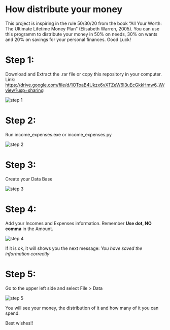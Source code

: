 # How distribute your money
This project is inspiring in the rule 50/30/20 from the book “All Your Worth: The Ultimate Lifetime Money Plan” (Elisabeth Warren, 2005). You can use this programm to distribute your money in 50% on needs, 30% on wants and 20% on savings for your personal finances. Good Luck!

# Step 1:
Download and Extract the .rar file or copy this repository in your computer.
Link: https://drive.google.com/file/d/1OToaB4Ukzx6vXTZeW6l3uEcGkkHmw6_W/view?usp=sharing

![step 1](https://user-images.githubusercontent.com/71573671/104792689-3ceaba80-576d-11eb-8773-ebf8c8ea496a.PNG)

# Step 2:
Run income_expenses.exe or income_expenses.py

![step 2](https://user-images.githubusercontent.com/71573671/104791902-563e3780-576a-11eb-876e-efd98dc912a2.PNG)

# Step 3:
Create your Data Base

![step 3](https://user-images.githubusercontent.com/71573671/104791972-b3d28400-576a-11eb-97f4-8f4a9923bbe7.PNG)

# Step 4:
Add your Incomes and Expenses information.
Remember **Use dot, NO comma** in the Amount.

![step 4](https://user-images.githubusercontent.com/71573671/104792127-5c80e380-576b-11eb-8033-122551407c0c.PNG)

If it is ok, it will shows you the next message: *You have saved the information correctly*

# Step 5:
Go to the upper left side and select File > Data

![step 5](https://user-images.githubusercontent.com/71573671/104792251-c39e9800-576b-11eb-9a66-ff78c8e50c01.PNG)

You will see your money, the distribution of it and how many of it you can spend.

Best wishes!!
